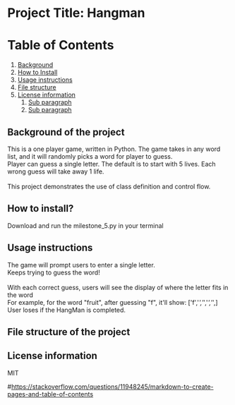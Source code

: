 # Project Title: Hangman
#    Table of Contents
1. [Background](#background)
2. [How to Install](#install)
3. [Usage instructions](#usage)
4. [File structure](#file_structure) 
5. [License information](#license) 
   1. [Sub paragraph](#subparagraph1)
   2. [Sub paragraph](#subparagraph2)


##   Background of the project <a name="background"></a>
This is a one player game, written in Python. The game takes in any word list, and it will randomly picks a word for player to guess. <br/> 
Player can guess a single letter. The default is to start with 5 lives. Each wrong guess will take away 1 life. 
<br/>
<br/>This project demonstrates the use of class definition and control flow.  

##    How to install? <a name="install"></a>
Download and run the milestone_5.py in your terminal

##    Usage instructions <a name="usage"></a>
The game will prompt users to enter a single letter. <br/>
Keeps trying to guess the word!<br/>
<br/>
With each correct guess, users will see the display of where the letter fits in the word <br/> 
For example, for the word "fruit", after guessing "f", it'll show: ['f','_','_','_','_',]
User loses if the HangMan is completed.
##    File structure of the project <a name="file_structure"></a>

##    License information <a name="license"></a>
MIT

#https://stackoverflow.com/questions/11948245/markdown-to-create-pages-and-table-of-contents
